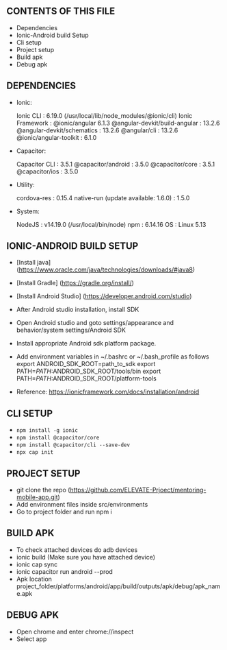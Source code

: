 CONTENTS OF THIS FILE
---------------------

 * Dependencies
 * Ionic-Android build Setup
 * Cli setup
 * Project setup
 * Build apk
 * Debug apk


DEPENDENCIES
---------------------
 * Ionic:

   Ionic CLI                     : 6.19.0 (/usr/local/lib/node_modules/@ionic/cli)
   Ionic Framework               : @ionic/angular 6.1.3
   @angular-devkit/build-angular : 13.2.6
   @angular-devkit/schematics    : 13.2.6
   @angular/cli                  : 13.2.6
   @ionic/angular-toolkit        : 6.1.0

 * Capacitor:

   Capacitor CLI      : 3.5.1
   @capacitor/android : 3.5.0
   @capacitor/core    : 3.5.1
   @capacitor/ios     : 3.5.0

 * Utility:

   cordova-res                          : 0.15.4
   native-run (update available: 1.6.0) : 1.5.0

 * System:

   NodeJS : v14.19.0 (/usr/local/bin/node)
   npm    : 6.14.16
   OS     : Linux 5.13


IONIC-ANDROID BUILD SETUP
---------------------

- [Install java] (https://www.oracle.com/java/technologies/downloads/#java8)
- [Install Gradle] (https://gradle.org/install/)
- [Install Android Studio] (https://developer.android.com/studio)

- After Android studio installation, install SDK
- Open Android studio and goto settings/appearance and behavior/system settings/Android SDK
- Install appropriate Android sdk platform package.
- Add environment variables in ~/.bashrc or ~/.bash_profile as follows
        export ANDROID_SDK_ROOT=path_to_sdk
        export PATH=$PATH:$ANDROID_SDK_ROOT/tools/bin
        export PATH=$PATH:$ANDROID_SDK_ROOT/platform-tools
- Reference: https://ionicframework.com/docs/installation/android


CLI SETUP
---------------------

- `npm install -g ionic`   
- `npm install @capacitor/core`   
- `npm install @capacitor/cli --save-dev` 
- `npx cap init` 


PROJECT SETUP
---------------------

- git clone the repo (https://github.com/ELEVATE-Prjoect/mentoring-mobile-app.git)
- Add environment files inside src/environments
- Go to project folder and run npm i

BUILD APK
---------------------

- To check attached devices do adb devices
- ionic build (Make sure you have attached device)
- ionic cap sync
- ionic capacitor run android --prod
- Apk location project_folder/platforms/android/app/build/outputs/apk/debug/apk_name.apk


DEBUG APK
---------------------

- Open chrome and enter chrome://inspect
- Select app

